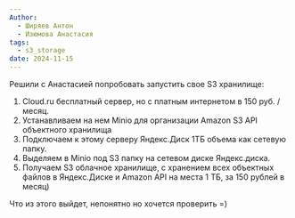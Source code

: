 ```yaml
---
Author:
  - Ширяев Антон
  - Изюмова Анастасия
tags:
  - s3_storage
date: 2024-11-15
---
```

Решили с Анастасией попробовать запустить свое S3 хранилище:

1. Cloud.ru бесплатный сервер, но с платным интернетом в 150 руб. / месяц.    
2. Устанавливаем на нем Minio для организации Amazon S3 API объектного хранилища    
3. Подключаем к этому серверу Яндекс.Диск 1ТБ объема как сетевую папку.    
4. Выделяем в Minio под S3 папку на сетевом диске Яндекс.диска.    
5. Получаем S3 облачное хранилище, с хранением всех объектных файлов в Яндекс.Диске и Amazon API на места 1 ТБ, за 150 рублей в месяц)    

Что из этого выйдет, непонятно но хочется проверить =)